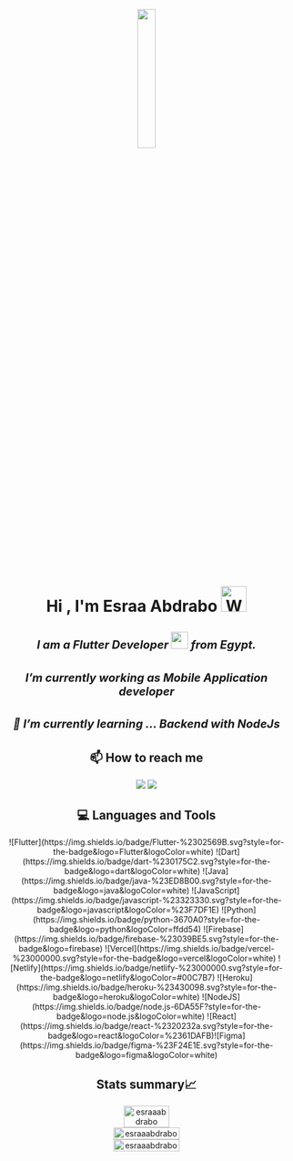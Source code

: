 <p align="center"><img src="https://i.gifer.com/JXA0.gif" width="25%" />
<h1 align="center"> Hi , I'm Esraa Abdrabo <img src="https://raw.githubusercontent.com/nixin72/nixin72/master/wave.gif"
        alt="Waving hand animated gif" height="45" width="45" /></h1>
</p>
<h5 align="center" style="font-size: 1.25rem;"> I am a Flutter Developer
    <img src="https://media.giphy.com/media/WUlplcMpOCEmTGBtBW/giphy.gif" width="30"> from
    Egypt.
</h5>

<h5 align="center" style="font-size: 1.25rem;"> I’m currently working as Mobile Application developer</h5>
<h5 align="center" style="font-size: 1.25rem;"> 🌱 I’m currently learning ... Backend with NodeJs</h5>
<h2 align="center">📫 How to reach me </h2>


<p align="center"><a href="https://linkedin.com/in/esraa-abdrabo-71563421a/" target="blank"><img
            src="https://img.icons8.com/color/35/000000/linkedin.png" /></a> <a href="mailto:esraaabdrabo23@gmail.com" target="blank"><img
            src="https://img.icons8.com/color/35/000000/gmail.png" /></a>
</p>
<h2 align="center"> 💻 Languages and Tools</h2>
<p align="center">
![Flutter](https://img.shields.io/badge/Flutter-%2302569B.svg?style=for-the-badge&logo=Flutter&logoColor=white)
 ![Dart](https://img.shields.io/badge/dart-%230175C2.svg?style=for-the-badge&logo=dart&logoColor=white)  ![Java](https://img.shields.io/badge/java-%23ED8B00.svg?style=for-the-badge&logo=java&logoColor=white) ![JavaScript](https://img.shields.io/badge/javascript-%23323330.svg?style=for-the-badge&logo=javascript&logoColor=%23F7DF1E) ![Python](https://img.shields.io/badge/python-3670A0?style=for-the-badge&logo=python&logoColor=ffdd54)  ![Firebase](https://img.shields.io/badge/firebase-%23039BE5.svg?style=for-the-badge&logo=firebase) ![Vercel](https://img.shields.io/badge/vercel-%23000000.svg?style=for-the-badge&logo=vercel&logoColor=white) ![Netlify](https://img.shields.io/badge/netlify-%23000000.svg?style=for-the-badge&logo=netlify&logoColor=#00C7B7) ![Heroku](https://img.shields.io/badge/heroku-%23430098.svg?style=for-the-badge&logo=heroku&logoColor=white)  ![NodeJS](https://img.shields.io/badge/node.js-6DA55F?style=for-the-badge&logo=node.js&logoColor=white) ![React](https://img.shields.io/badge/react-%2320232a.svg?style=for-the-badge&logo=react&logoColor=%2361DAFB)![Figma](https://img.shields.io/badge/figma-%23F24E1E.svg?style=for-the-badge&logo=figma&logoColor=white)



<h2 align="center"> Stats summary📈</h2>

<div align="center" style="display: flex; flex-direction: column; align-items: center;">
    <img width="40%"
        src="https://github-readme-stats.vercel.app/api/top-langs?username=esraaabdrabo&show_icons=true&theme=dracula&title_color=ff8000&text_color=ffffff&bg_color=000000&locale=en&layout=compact&hide_border=true"
        alt="esraaabdrabo" />
    <img width="48%"
        src="https://github-readme-stats.vercel.app/api?username=esraaabdrabo&show_icons=true&theme=dracula&title_color=ff8000&text_color=ffffff&bg_color=000000&locale=en&hide_border=true"
        alt="esraaabdrabo" />
    <img width="48%"
        src="https://github-readme-streak-stats.herokuapp.com/?user=esraaabdrabo&theme=highcontrast&hide_border=true"
        alt="esraaabdrabo" />
</div>

